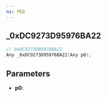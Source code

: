 ```yaml
---
ns: PED
---
```

## _0xDC9273D95976BA22

```c
// 0xDC9273D95976BA22
Any _0xDC9273D95976BA22(Any p0);
```

## Parameters
* **p0**:
